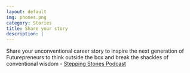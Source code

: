 ```yaml
---
layout: default
img: phones.png
category: Stories
title: Share your story
description: |
---
```

Share your unconventional career story to inspire the next generation of Futurepreneurs to think outside the box and break the shackles of conventional wisdom - [Stepping Stones Podcast](https://theshepreneurs.com/stepping-stones/)
